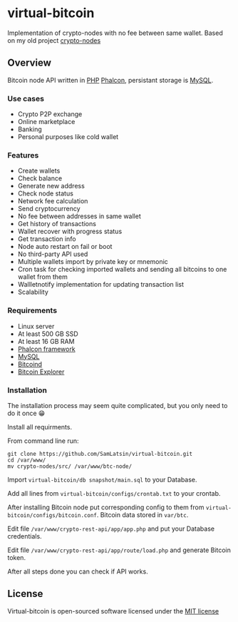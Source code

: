# virtual-bitcoin
Implementation of crypto-nodes with no fee between same wallet. Based on my old project [crypto-nodes](https://github.com/SamLatsin/crypto-nodes)

## Overview

Bitcoin node API written in [PHP](https://www.php.net) [Phalcon](https://phalcon.io/en-us), persistant storage is [MySQL](https://www.mysql.com). 
<!--- See [API documentation](https://sam-latsin.gitbook.io/crypto-rest-api-eng/). --->
### Use cases
* Crypto P2P exchange
* Online marketplace
* Banking
* Personal purposes like cold wallet
### Features
* Create wallets
* Check balance
* Generate new address
* Check node status
* Network fee calculation
* Send cryptocurrency
* No fee between addresses in same wallet
* Get history of transactions
* Wallet recover with progress status
* Get transaction info
* Node auto restart on fail or boot
* No third-party API used
* Multiple wallets import by private key or mnemonic
* Cron task for checking imported wallets and sending all bitcoins to one wallet from them
* Wallletnotify implementation for updating transaction list
* Scalability

### Requirements
* Linux server
* At least 500 GB SSD
* At least 16 GB RAM
* [Phalcon framework](https://github.com/phalcon/cphalcon.git)
* [MySQL](https://www.mysql.com)
* [Bitcoind](https://github.com/bitcoin/bitcoin.git)
* [Bitcoin Explorer](https://github.com/libbitcoin/libbitcoin-explorer.git)

### Installation
The installation process may seem quite complicated, but you only need to do it once 😁

Install all requirments.

From command line run:
```
git clone https://github.com/SamLatsin/virtual-bitcoin.git
cd /var/www/
mv crypto-nodes/src/ /var/www/btc-node/
```

Import `virtual-bitcoin/db snapshot/main.sql` to your Database.

Add all lines from `virtual-bitcoin/configs/crontab.txt` to your crontab.

After installing Bitcoin node put corresponding config to them from `virtual-bitcoin/configs/bitcoin.conf`. Bitcoin data stored in `var/btc`.

Edit file `/var/www/crypto-rest-api/app/app.php` and put your Database credentials.

Edit file `/var/www/crypto-rest-api/app/route/load.php` and generate Bitcoin token.

After all steps done you can check if API works. <!---, check [API documentation](https://sam-latsin.gitbook.io/crypto-rest-api-eng/). --->

## License

Virtual-bitcoin is open-sourced software licensed under the [MIT license](http://opensource.org/licenses/MIT)

